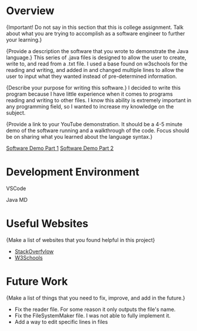 # Overview

{Important!  Do not say in this section that this is college assignment.  Talk about what you are trying to accomplish as a software engineer to further your learning.}

{Provide a description the software that you wrote to demonstrate the Java language.}
This series of .java files is designed to allow the user to create, write to, and read from a .txt file.  I used a base found on w3schools for the reading and writing, and added in and changed multiple lines to allow the user to input what they wanted instead of pre-determined information.

{Describe your purpose for writing this software.}
I decided to write this program because I have little experience when it comes to programs reading and writing to other files.  I know this ability is extremely important in any programming field, so I wanted to increase my knowledge on the subject.

{Provide a link to your YouTube demonstration.  It should be a 4-5 minute demo of the software running and a walkthrough of the code.  Focus should be on sharing what you learned about the language syntax.}

[Software Demo Part 1](https://www.youtube.com/watch?v=R2nnWm1zpAE)
[Software Demo Part 2](https://www.youtube.com/watch?v=8p0nmkstd5E)

# Development Environment


VSCode


Java
MD

# Useful Websites

{Make a list of websites that you found helpful in this project}
* [StackOverfvlow](https://stackoverflow.com/)
* [W3Schools](https://www.w3schools.com/)

# Future Work

{Make a list of things that you need to fix, improve, and add in the future.}
* Fix the reader file.  For some reason it only outputs the file's name.
* Fix the FileSystemMaker file.  I was not able to fully implement it.
* Add a way to edit specific lines in files
